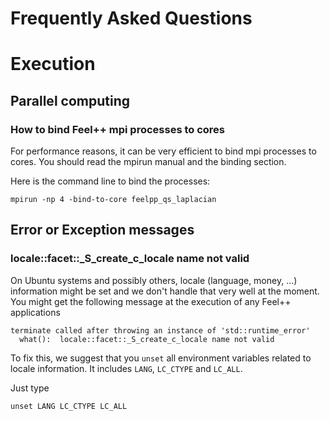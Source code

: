 Frequently Asked Questions
==========================

# Execution

## Parallel computing

### How to bind Feel++ mpi processes to cores

For performance reasons, it can be very efficient to bind mpi processes to cores.
You should read the mpirun manual and the binding section. 

Here is the command line to bind the processes:
```
mpirun -np 4 -bind-to-core feelpp_qs_laplacian
```

## Error or Exception messages

### locale::facet::_S_create_c_locale name not valid

On Ubuntu systems and possibly others, locale (language, money, ...) information
might be set and we don't handle that very well at the moment. You might get the
following message at the execution of any Feel++ applications
```
terminate called after throwing an instance of 'std::runtime_error'
  what():  locale::facet::_S_create_c_locale name not valid
```
To fix this, we suggest that you `unset` all environment variables related to
locale information. It includes `LANG`,  `LC_CTYPE` and `LC_ALL`.

Just type
```
unset LANG LC_CTYPE LC_ALL
```
